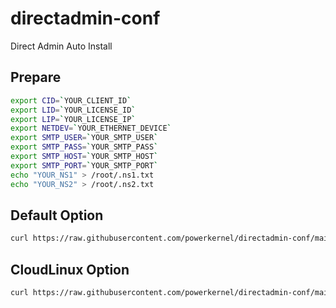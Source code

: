 # directadmin-conf

Direct Admin Auto Install

## Prepare

```bash
export CID=`YOUR_CLIENT_ID`
export LID=`YOUR_LICENSE_ID`
export LIP=`YOUR_LICENSE_IP`
export NETDEV=`YOUR_ETHERNET_DEVICE`
export SMTP_USER=`YOUR_SMTP_USER`
export SMTP_PASS=`YOUR_SMTP_PASS`
export SMTP_HOST=`YOUR_SMTP_HOST`
export SMTP_PORT=`YOUR_SMTP_PORT`
echo "YOUR_NS1" > /root/.ns1.txt
echo "YOUR_NS2" > /root/.ns2.txt
```

## Default Option

```bash
curl https://raw.githubusercontent.com/powerkernel/directadmin-conf/main/install-default.sh | sh
```

## CloudLinux Option

```bash
curl https://raw.githubusercontent.com/powerkernel/directadmin-conf/main/install-cln.sh | sh
```
